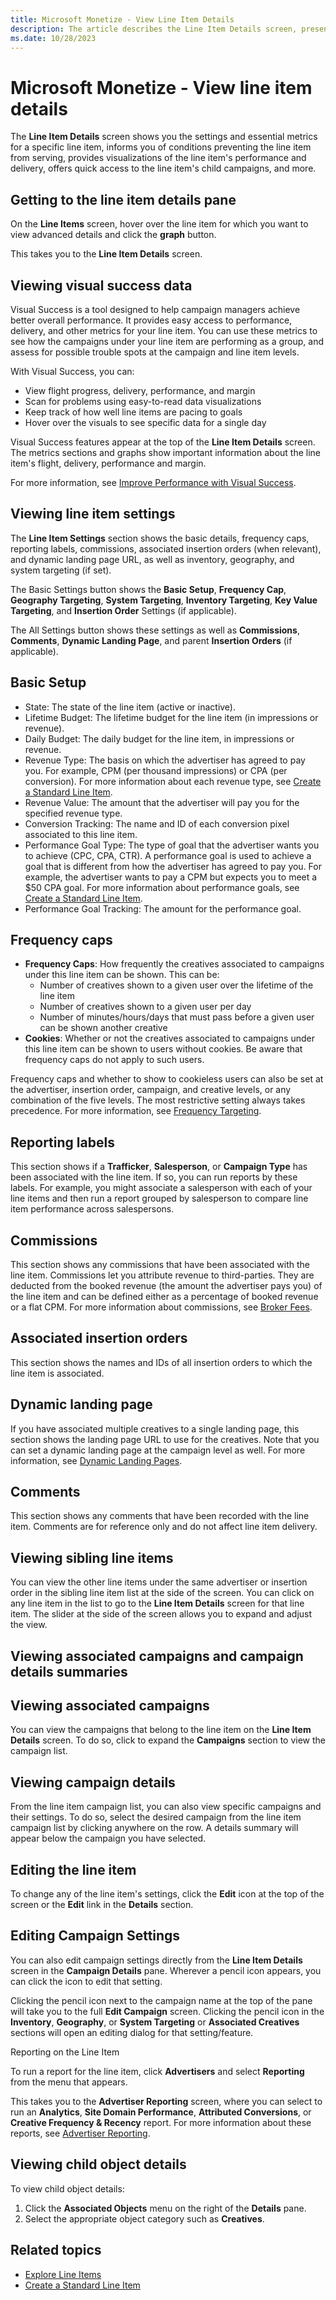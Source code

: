 ```yaml
---
title: Microsoft Monetize - View Line Item Details
description: The article describes the Line Item Details screen, presenting settings, metrics, serving conditions, and visualizations for a specific line item.
ms.date: 10/28/2023
---
```


# Microsoft Monetize - View line item details

The **Line Item Details** screen shows you the settings and essential metrics for a specific line item, informs you of conditions preventing the line item from serving, provides visualizations of the line item's performance and delivery, offers quick access to the line item's child campaigns, and more.

## Getting to the line item details pane

On the **Line Items** screen, hover over the line item for which you want to view advanced details and click the **graph** button.

This takes you to the **Line Item Details** screen.

## Viewing visual success data

Visual Success is a tool designed to help campaign managers achieve better overall performance. It provides easy access to performance,
delivery, and other metrics for your line item. You can use these metrics to see how the campaigns under your line item are performing as
a group, and assess for possible trouble spots at the campaign and line item levels.

With Visual Success, you can:

- View flight progress, delivery, performance, and margin
- Scan for problems using easy-to-read data visualizations
- Keep track of how well line items are pacing to goals
- Hover over the visuals to see specific data for a single day

Visual Success features appear at the top of the **Line Item Details** screen. The metrics sections and graphs show important information about the line item's flight, delivery, performance and margin.

For more information, see [Improve Performance with Visual Success](improve-performance-with-visual-success.md).

## Viewing line item settings

The **Line Item Settings** section shows the basic details, frequency caps, reporting labels, commissions, associated insertion orders (when relevant), and dynamic landing page URL, as well as inventory, geography, and system targeting (if set).

The Basic Settings button shows the **Basic Setup**, **Frequency Cap**, **Geography Targeting**, **System Targeting**, **Inventory Targeting**, **Key Value Targeting**, and **Insertion Order** Settings (if applicable).

The All Settings button shows these settings as well as **Commissions**, **Comments**, **Dynamic Landing Page**, and parent **Insertion Orders** (if applicable).

## Basic Setup

- State: The state of the line item (active or inactive).
- Lifetime Budget: The lifetime budget for the line item (in impressions or revenue).
- Daily Budget: The daily budget for the line item, in impressions or revenue.
- Revenue Type: The basis on which the advertiser has agreed to pay you. For example, CPM (per thousand impressions) or CPA (per conversion). For more information about each revenue type, see [Create a Standard Line Item](create-a-standard-line-item.md).
- Revenue Value: The amount that the advertiser will pay you for the specified revenue type.
- Conversion Tracking: The name and ID of each conversion pixel associated to this line item.
- Performance Goal Type: The type of goal that the advertiser wants you to achieve (CPC, CPA, CTR). A performance goal is used to achieve a goal that is different from how the advertiser has agreed to pay you. For example, the advertiser wants to pay a CPM but expects you to meet a $50 CPA goal. For more information about performance goals, see [Create a Standard Line Item](create-a-standard-line-item.md).
- Performance Goal Tracking: The amount for the performance goal.

## Frequency caps

- **Frequency Caps**: How frequently the creatives associated to campaigns under this line item can be shown. This can be:
  - Number of creatives shown to a given user over the lifetime of the line item
  - Number of creatives shown to a given user per day
  - Number of minutes/hours/days that must pass before a given user can be shown another creative
- **Cookies**: Whether or not the creatives associated to campaigns under this line item can be shown to users without cookies. Be aware
  that frequency caps do not apply to such users.

Frequency caps and whether to show to cookieless users can also be set at the advertiser, insertion order, campaign, and creative levels, or any combination of the five levels. The most restrictive setting always takes precedence. For more information, see [Frequency
Targeting](frequency-and-recency-caps.md).

## Reporting labels

This section shows if a **Trafficker**, **Salesperson**, or **Campaign Type** has been associated with the line item. If so, you can run reports by these labels. For example, you might associate a salesperson with each of your line items and then run a report grouped by salesperson to compare line item performance across salespersons.

## Commissions

This section shows any commissions that have been associated with the line item. Commissions let you attribute revenue to third-parties. They are deducted from the booked revenue (the amount the advertiser pays you) of the line item and can be defined either as a percentage of booked revenue or a flat CPM. For more information about commissions, see [Broker Fees](broker-fees.md).

## Associated insertion orders

This section shows the names and IDs of all insertion orders to which the line item is associated.

## Dynamic landing page

If you have associated multiple creatives to a single landing page, this section shows the landing page URL to use for the creatives. Note that you can set a dynamic landing page at the campaign level as well. For more information, see [Dynamic Landing Pages](dynamic-landing-pages.md).

## Comments

This section shows any comments that have been recorded with the line item. Comments are for reference only and do not affect line item
delivery.

## Viewing sibling line items

You can view the other line items under the same advertiser or insertion order in the sibling line item list at the side of the screen. You can click on any line item in the list to go to the **Line Item Details** screen for that line item. The slider at the side of the screen allows you to expand and adjust the view.

## Viewing associated campaigns and campaign details summaries

## Viewing associated campaigns

You can view the campaigns that belong to the line item on the **Line Item Details** screen. To do so, click to expand the **Campaigns**
section to view the campaign list.

## Viewing campaign details

From the line item campaign list, you can also view specific campaigns and their settings. To do so, select the desired campaign from the line item campaign list by clicking anywhere on the row. A details summary will appear below the campaign you have selected.

## Editing the line item

To change any of the line item's settings, click the **Edit** icon at the top of the screen or the **Edit** link in the **Details** section.

## Editing Campaign Settings

You can also edit campaign settings directly from the **Line Item Details** screen in the **Campaign Details** pane. Wherever a
pencil icon appears, you can click the icon to edit that setting.

Clicking the pencil icon next to the campaign name at the top of the pane will take you to the full **Edit Campaign** screen. Clicking the pencil icon in the **Inventory**, **Geography**, or **System Targeting** or **Associated Creatives** sections will open an editing dialog for that setting/feature.

Reporting on the Line Item

To run a report for the line item, click **Advertisers** and select **Reporting** from the menu that appears.

This takes you to the **Advertiser Reporting** screen, where you can select to run an **Analytics**, **Site Domain Performance**, **Attributed Conversions**, or **Creative Frequency & Recency** report. For more information about these reports, see [Advertiser
Reporting](advertiser-reporting.md).

## Viewing child object details

To view child object details:

1. Click the **Associated Objects** menu on the right of the **Details** pane.
1. Select the appropriate object category such as **Creatives**.

## Related topics

- [Explore Line Items](explore-line-items.md)
- [Create a Standard Line Item](create-a-standard-line-item.md)